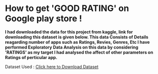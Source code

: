 # How to get 'GOOD RATING' on Google play store !

**I had downloaded the data for this project from kaggle, link for downloading this dataset is given below. This data Consists of Details reagarding number of apps such as Ratings, Revies, Genres, Etc I have performed Exploratory Data Analysis on this data by considering 'RATINGS' as my target  I had analysed the affect of other parameters on Ratings of perticular app.**

Dataset Used : [Click here to Download Dataset](https://www.kaggle.com/lava18/google-play-store-apps)
